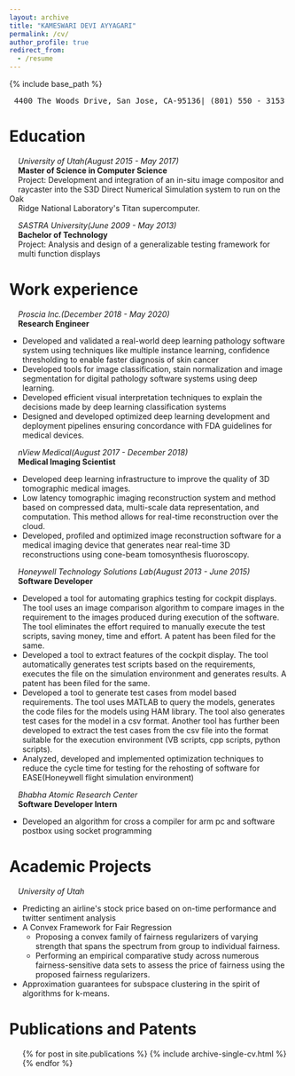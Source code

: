 ```yaml
---
layout: archive
title: "KAMESWARI DEVI AYYAGARI"
permalink: /cv/
author_profile: true
redirect_from:
  - /resume
---
```


{% include base_path %}  
  <pre> 4400 The Woods Drive, San Jose, CA-95136| (801) 550 - 3153 | akdevi.92@gmail.com  </pre>

Education
======
&nbsp;&nbsp;&nbsp;&nbsp;_University of Utah(August 2015 - May 2017)_  
&nbsp;&nbsp;&nbsp;&nbsp;**Master of Science in Computer Science**  
&nbsp;&nbsp;&nbsp;&nbsp;Project: Development and integration of an in-situ image compositor and  
&nbsp;&nbsp;&nbsp;&nbsp;raycaster into the S3D Direct Numerical Simulation system to run on the Oak  
&nbsp;&nbsp;&nbsp;&nbsp;Ridge National Laboratory's Titan supercomputer.


&nbsp;&nbsp;&nbsp;&nbsp;_SASTRA University(June 2009 - May 2013)_  
&nbsp;&nbsp;&nbsp;&nbsp;**Bachelor of Technology**  
&nbsp;&nbsp;&nbsp;&nbsp;Project: Analysis and design of a generalizable testing framework for   
&nbsp;&nbsp;&nbsp;&nbsp;multi function displays

Work experience
======
&nbsp;&nbsp;&nbsp;&nbsp;_Proscia Inc.(December 2018 - May 2020)_  
&nbsp;&nbsp;&nbsp;&nbsp;**Research Engineer**
- Developed and validated a real-world deep learning pathology software system
using techniques like multiple instance learning, confidence thresholding to enable
faster diagnosis of skin cancer
- Developed tools for image classification, stain normalization and image
segmentation for digital pathology software systems using deep learning.
- Developed efficient visual interpretation techniques to explain the decisions made
by deep learning classification systems
- Designed and developed optimized deep learning development and deployment
pipelines ensuring concordance with FDA guidelines for medical devices.

&nbsp;&nbsp;&nbsp;&nbsp;_nView Medical(August 2017 - December 2018)_  
&nbsp;&nbsp;&nbsp;&nbsp;**Medical Imaging Scientist**
- Developed deep learning infrastructure to improve the quality of 3D tomographic
medical images.
- Low latency tomographic imaging reconstruction system and method based on
compressed data, multi-scale data representation, and computation. This method
allows for real-time reconstruction over the cloud.
- Developed, profiled and optimized image reconstruction software for a medical
imaging device that generates near real-time 3D reconstructions using cone-beam
tomosynthesis fluoroscopy.

&nbsp;&nbsp;&nbsp;&nbsp;_Honeywell Technology Solutions Lab(August 2013 - June 2015)_    
&nbsp;&nbsp;&nbsp;&nbsp;**Software Developer**
- Developed a tool for automating graphics testing for cockpit displays. The tool uses
an image comparison algorithm to compare images in the requirement to the
images produced during execution of the software. The tool eliminates the effort 
required to manually execute the test scripts, saving money, time and effort. A
patent has been filed for the same.
- Developed a tool to extract features of the cockpit display. The tool automatically
generates test scripts based on the requirements, executes the file on the
simulation environment and generates results. A patent has been filed for the
same.
- Developed a tool to generate test cases from model based requirements. The tool
uses MATLAB to query the models, generates the code files for the models using
HAM library. The tool also generates test cases for the model in a csv format.
Another tool has further been developed to extract the test cases from the csv file
into the format suitable for the execution environment (VB scripts, cpp scripts,
python scripts).
- Analyzed, developed and implemented optimization techniques to reduce the cycle
time for testing for the rehosting of software for EASE(Honeywell flight simulation
environment)

&nbsp;&nbsp;&nbsp;&nbsp;_Bhabha Atomic Research Center_    
&nbsp;&nbsp;&nbsp;&nbsp;**Software Developer Intern**
- Developed an algorithm for cross a compiler for arm pc and software postbox using
socket programming

Academic Projects
======
&nbsp;&nbsp;&nbsp;&nbsp;_University of Utah_  
- Predicting an airline's stock price based on on-time performance and twitter sentiment analysis
- A Convex Framework for Fair Regression
  - Proposing a convex family of fairness regularizers of varying strength that spans the spectrum from group to
        individual fairness.
  - Performing an empirical comparative study across numerous fairness-sensitive data sets to assess the price of
        fairness using the proposed fairness regularizers. 
- Approximation guarantees for subspace clustering in the spirit of algorithms for k-means.

Publications and Patents
======
  <ul>{% for post in site.publications %}
    {% include archive-single-cv.html %}
  {% endfor %}</ul>

